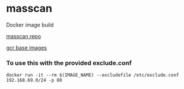 # masscan

Docker image build


[masscan repo](https://github.com/robertdavidgraham/masscan)

[gcr base images](https://console.cloud.google.com/gcr/images/distroless)


### To use this with the provided exclude.conf

```
docker run -it --rm $(IMAGE_NAME) --excludefile /etc/exclude.conf 192.168.69.0/24 -p 80
```
